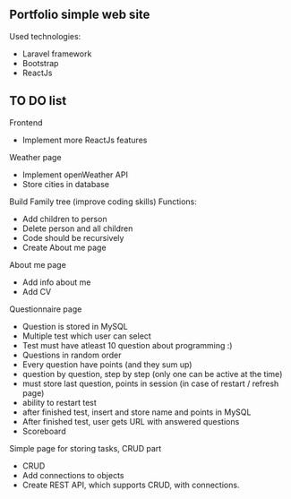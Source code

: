 ## Portfolio simple web site

Used technologies:
 - Laravel framework
 - Bootstrap
 - ReactJs


## TO DO list

Frontend
 - Implement more ReactJs features

Weather page
 - Implement openWeather API
 - Store cities in database

Build Family tree (improve coding skills)
 Functions:
  - Add children to person
  - Delete person and all children
  - Code should be recursively
  - Create About me page
  
About me page
 - Add info about me
 - Add CV

Questionnaire page
 - Question is stored in MySQL
 - Multiple test which user can select
 - Test must have atleast 10 question about programming :) 
 - Questions in random order
 - Every question have points (and they sum up)
 - question by question, step by step (only one can be active at the time)
 - must store last question, points in session (in case of restart / refresh page)
 - ability to restart test
 - after finished test, insert and store name and points in MySQL
 - After finished test, user gets URL with answered questions
 - Scoreboard
 
Simple page for storing tasks, CRUD part
 - CRUD
 - Add connections to objects
 - Create REST API, which supports CRUD, with connections.
